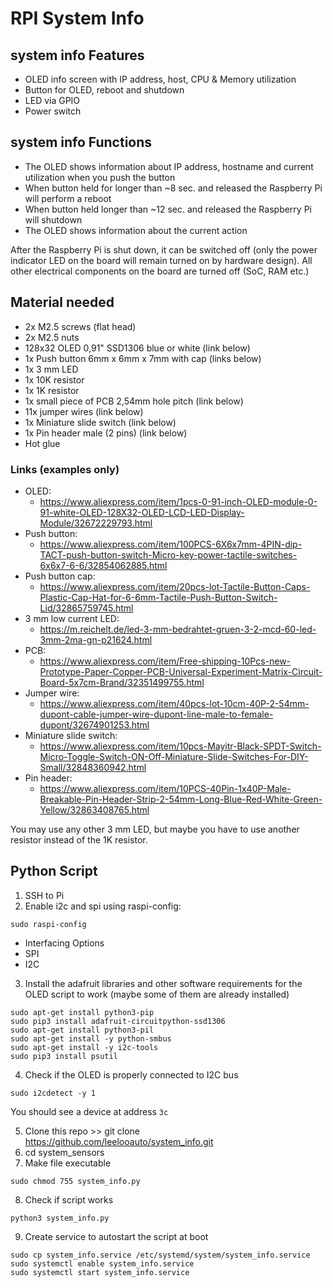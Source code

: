# RPI System Info

## system info Features
- OLED info screen with IP address, host, CPU & Memory utilization
- Button for OLED, reboot and shutdown
- LED via GPIO
- Power switch

## system info Functions
- The OLED shows information about IP address, hostname and current utilization when you push the button  
- When button held for longer than ~8 sec. and released the Raspberry Pi will perform a reboot  
- When button held longer than ~12 sec. and released the Raspberry Pi will shutdown  
- The OLED shows information about the current action  

After the Raspberry Pi is shut down, it can be switched off (only the power indicator LED on the board will remain turned on by hardware design). All other electrical components on the board are turned off (SoC, RAM etc.)


## Material needed
- 2x M2.5 screws (flat head)
- 2x M2.5 nuts
- 128x32 OLED 0,91" SSD1306 blue or white (link below)
- 1x Push button 6mm x 6mm x 7mm with cap (links below)
- 1x 3 mm LED
- 1x 10K resistor
- 1x 1K resistor
- 1x small piece of PCB 2,54mm hole pitch (link below)
- 11x jumper wires (link below)
- 1x Miniature slide switch (link below)
- 1x Pin header male (2 pins) (link below)
- Hot glue

### Links (examples only)
- OLED:
  - https://www.aliexpress.com/item/1pcs-0-91-inch-OLED-module-0-91-white-OLED-128X32-OLED-LCD-LED-Display-Module/32672229793.html
- Push button:
  - https://www.aliexpress.com/item/100PCS-6X6x7mm-4PIN-dip-TACT-push-button-switch-Micro-key-power-tactile-switches-6x6x7-6-6/32854062885.html
- Push button cap:
  - https://www.aliexpress.com/item/20pcs-lot-Tactile-Button-Caps-Plastic-Cap-Hat-for-6-6mm-Tactile-Push-Button-Switch-Lid/32865759745.html
- 3 mm low current LED:
  - https://m.reichelt.de/led-3-mm-bedrahtet-gruen-3-2-mcd-60-led-3mm-2ma-gn-p21624.html
- PCB:
  - https://www.aliexpress.com/item/Free-shipping-10Pcs-new-Prototype-Paper-Copper-PCB-Universal-Experiment-Matrix-Circuit-Board-5x7cm-Brand/32351499755.html
- Jumper wire:
  - https://www.aliexpress.com/item/40pcs-lot-10cm-40P-2-54mm-dupont-cable-jumper-wire-dupont-line-male-to-female-dupont/32674901253.html
- Miniature slide switch:
  - https://www.aliexpress.com/item/10pcs-Mayitr-Black-SPDT-Switch-Micro-Toggle-Switch-ON-Off-Miniature-Slide-Switches-For-DIY-Small/32848360942.html
- Pin header:
  - https://www.aliexpress.com/item/10PCS-40Pin-1x40P-Male-Breakable-Pin-Header-Strip-2-54mm-Long-Blue-Red-White-Green-Yellow/32863408765.html

You may use any other 3 mm LED, but maybe you have to use another resistor instead of the 1K resistor.


## Python Script
1. SSH to Pi
2. Enable i2c and spi using raspi-config:
```
sudo raspi-config
```
  - Interfacing Options
  - SPI
  - I2C

3. Install the adafruit libraries and other software requirements for the OLED script to work (maybe some of them are already installed)
```
sudo apt-get install python3-pip
sudo pip3 install adafruit-circuitpython-ssd1306
sudo apt-get install python3-pil
sudo apt-get install -y python-smbus
sudo apt-get install -y i2c-tools
sudo pip3 install psutil
```

4. Check if the OLED is properly connected to I2C bus
```
sudo i2cdetect -y 1
```
You should see a device at address ```3c```

5. Clone this repo >> git clone https://github.com/leelooauto/system_info.git
6. cd system_sensors
7. Make file executable 
```
sudo chmod 755 system_info.py
```

8. Check if script works
```
python3 system_info.py
```

9. Create service to autostart the script at boot  
```
sudo cp system_info.service /etc/systemd/system/system_info.service
sudo systemctl enable system_info.service
sudo systemctl start system_info.service
```  

